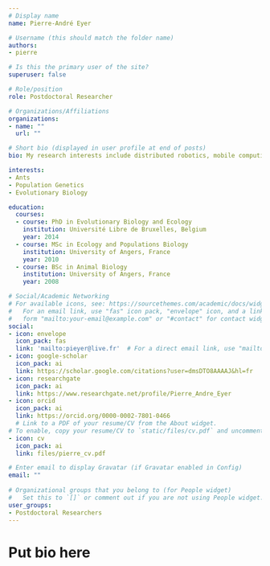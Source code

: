 ```yaml
---
# Display name
name: Pierre-André Eyer

# Username (this should match the folder name)
authors:
- pierre

# Is this the primary user of the site?
superuser: false

# Role/position
role: Postdoctoral Researcher

# Organizations/Affiliations
organizations:
- name: ""
  url: ""

# Short bio (displayed in user profile at end of posts)
bio: My research interests include distributed robotics, mobile computing and programmable matter.

interests:
- Ants
- Population Genetics
- Evolutionary Biology

education:
  courses:
  - course: PhD in Evolutionary Biology and Ecology
    institution: Université Libre de Bruxelles, Belgium
    year: 2014
  - course: MSc in Ecology and Populations Biology
    institution: University of Angers, France
    year: 2010
  - course: BSc in Animal Biology
    institution: University of Angers, France
    year: 2008

# Social/Academic Networking
# For available icons, see: https://sourcethemes.com/academic/docs/widgets/#icons
#   For an email link, use "fas" icon pack, "envelope" icon, and a link in the
#   form "mailto:your-email@example.com" or "#contact" for contact widget.
social:
- icon: envelope
  icon_pack: fas
  link: 'mailto:pieyer@live.fr'  # For a direct email link, use "mailto:test@example.org".
- icon: google-scholar
  icon_pack: ai
  link: https://scholar.google.com/citations?user=dmsDTO8AAAAJ&hl=fr
- icon: researchgate
  icon_pack: ai
  link: https://www.researchgate.net/profile/Pierre_Andre_Eyer
- icon: orcid
  icon_pack: ai
  link: https://orcid.org/0000-0002-7801-0466
  # Link to a PDF of your resume/CV from the About widget.
# To enable, copy your resume/CV to `static/files/cv.pdf` and uncomment the lines below.  
- icon: cv
  icon_pack: ai
  link: files/pierre_cv.pdf

# Enter email to display Gravatar (if Gravatar enabled in Config)
email: ""
  
# Organizational groups that you belong to (for People widget)
#   Set this to `[]` or comment out if you are not using People widget.  
user_groups:
- Postdoctoral Researchers
---
```

# Put bio here
